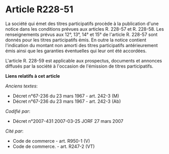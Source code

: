 # Article R228-51

La société qui émet des titres participatifs procède à la publication d'une notice dans les conditions prévues aux articles
R. 228-57 et R. 228-58. Les renseignements prévus aux 12°, 13°, 14° et 15° de l'article R. 228-57 sont donnés pour les titres
participatifs émis. En outre la notice contient l'indication du montant non amorti des titres participatifs antérieurement
émis ainsi que les garanties éventuelles qui leur ont été accordées.

L'article R. 228-59 est applicable aux prospectus, documents et annonces diffusés par la société à l'occasion de l'émission
de titres participatifs.

**Liens relatifs à cet article**

_Anciens textes_:

  - Décret n°67-236 du 23 mars 1967 - art. 242-3 (M)
  - Décret n°67-236 du 23 mars 1967 - art. 242-3 (Ab)

_Codifié par_:

  - Décret n°2007-431 2007-03-25 JORF 27 mars 2007

_Cité par_:

  - Code de commerce - art. R950-1 (V)
  - Code de commerce. - art. R247-2 (VT)
